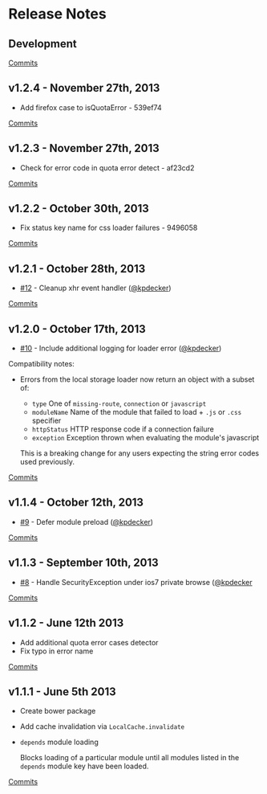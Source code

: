# Release Notes

## Development

[Commits](https://github.com/walmartlabs/lumbar-loader/compare/v1.2.4...master)

## v1.2.4 - November 27th, 2013

- Add firefox case to isQuotaError - 539ef74

[Commits](https://github.com/walmartlabs/lumbar-loader/compare/v1.2.3...v1.2.4)

## v1.2.3 - November 27th, 2013

- Check for error code in quota error detect - af23cd2

[Commits](https://github.com/walmartlabs/lumbar-loader/compare/v1.2.2...v1.2.3)

## v1.2.2 - October 30th, 2013

- Fix status key name for css loader failures - 9496058

[Commits](https://github.com/walmartlabs/lumbar-loader/compare/v1.2.1...v1.2.2)

## v1.2.1 - October 28th, 2013

- [#12](https://github.com/walmartlabs/lumbar-loader/pull/12) - Cleanup xhr event handler ([@kpdecker](https://api.github.com/users/kpdecker))

[Commits](https://github.com/walmartlabs/lumbar-loader/compare/v1.2.0...v1.2.1)

## v1.2.0 - October 17th, 2013

- [#10](https://github.com/walmartlabs/lumbar-loader/pull/10) - Include additional logging for loader error ([@kpdecker](https://api.github.com/users/kpdecker))

Compatibility notes:
- Errors from the local storage loader now return an object with a subset of:
  - `type` One of `missing-route`, `connection` or `javascript`
  - `moduleName` Name of the module that failed to load + `.js` or `.css` specifier
  - `httpStatus` HTTP response code if a connection failure
  - `exception` Exception thrown when evaluating the module's javascript

  This is a breaking change for any users expecting the string error codes used previously.

[Commits](https://github.com/walmartlabs/lumbar-loader/compare/v1.1.4...v1.2.0)

## v1.1.4 - October 12th, 2013

- [#9](https://github.com/walmartlabs/lumbar-loader/pull/9) - Defer module preload ([@kpdecker](https://api.github.com/users/kpdecker))

[Commits](https://github.com/walmartlabs/lumbar-loader/compare/v1.1.3...v1.1.4)

## v1.1.3 - September 10th, 2013

- [#8](https://github.com/walmartlabs/lumbar-loader/pull/8) - Handle SecurityException under ios7 private browse ([@kpdecker](https://api.github.com/users/kpdecker)

[Commits](https://github.com/walmartlabs/lumbar-loader/compare/v1.1.2...v1.1.3)

## v1.1.2 - June 12th 2013

- Add additional quota error cases detector
- Fix typo in error name

[Commits](https://github.com/walmartlabs/lumbar-loader/compare/v1.1.1...v1.1.2)

## v1.1.1 - June 5th 2013

- Create bower package
- Add cache invalidation via `LocalCache.invalidate`
- `depends` module loading

  Blocks loading of a particular module until all modules listed in the `depends` module key have been loaded.

[Commits](https://github.com/walmartlabs/lumbar-loader/compare/v1.1.0...v1.1.1)
